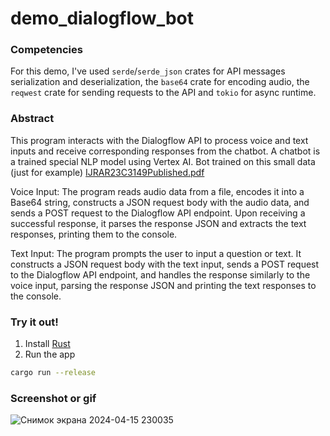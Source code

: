 # demo_dialogflow_bot


### Competencies

For this demo, I've used `serde`/`serde_json` crates for API messages serialization and deserialization,
the `base64` crate for encoding audio, the `reqwest` crate for sending requests to the API
and `tokio` for async runtime.

### Abstract


This program interacts with the Dialogflow API to process voice and text inputs and receive corresponding responses from the chatbot.
A chatbot is a trained special NLP model using Vertex AI.
Bot trained on this small data (just for example)
[IJRAR23C3149Published.pdf](https://github.com/obox-systems/demo_dialogflow_bot/files/14983657/IJRAR23C3149Published.pdf)

Voice Input: The program reads audio data from a file, encodes it into a Base64 string, constructs a JSON request body with the audio data, and sends a POST request to the Dialogflow API endpoint. Upon receiving a successful response, it parses the response JSON and extracts the text responses, printing them to the console.

Text Input: The program prompts the user to input a question or text. It constructs a JSON request body with the text input, sends a POST request to the Dialogflow API endpoint, and handles the response similarly to the voice input, parsing the response JSON and printing the text responses to the console.

### Try it out!

1. Install [Rust](https://rustup.rs/)
2. Run the app
  ```bash
  cargo run --release
  ```

### Screenshot or gif
![Снимок экрана 2024-04-15 230035](https://github.com/obox-systems/demo_dialogflow_bot/assets/104863923/20761561-acde-43be-8fe3-169c178ca879)


